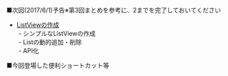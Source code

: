 ■次回(2017/6/1)予告※第3回まとめを参考に、2までを完了しておいてください

- [ListViewの作成](https://github.com/masato-haruta/AndroidLearning/pull/5)   
  - シンプルなListViewの作成    
  - Listの動的追加・削除    
  - API化    


■今回登場した便利ショートカット等

